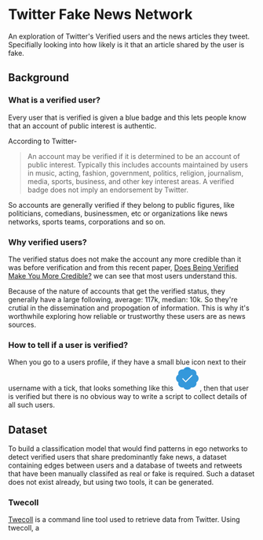 # Twitter Fake News Network
An exploration of Twitter's Verified users and the news articles they tweet. Specifially looking into how likely is it that an article shared by the user is fake.

## Background
### What is a verified user?
Every user that is verified is given a blue badge and this lets people know that an account of public interest is authentic.

According to Twitter-
> An account may be verified if it is determined to be an account of public interest. Typically this includes accounts maintained by users in music, acting, fashion, government, politics, religion, journalism, media, sports, business, and other key interest areas. A verified badge does not imply an endorsement by Twitter.

So accounts are generally verified if they belong to public figures, like politicians, comedians, businessmen, etc or organizations like news networks, sports teams, corporations and so on.


### Why verified users?
The verified status does not make the account any more credible than it was before verification and from this recent paper, [Does Being Verified Make You More Credible?](https://security.cs.georgetown.edu/~tavish/twitter-credibility-chi2019.pdf) we can see that most users understand this.

Because of the nature of accounts that get the verified status, they generally have a large following, average: 117k, median: 10k. So they're crutial in the dissemination and propogation of information. This is why it's worthwhile exploring how reliable or trustworthy these users are as news sources.

### How to tell if a user is verified?
When you go to a users profile, if they have a small blue icon next to their username with a tick, that looks something like this <svg xmlns="http://www.w3.org/2000/svg" x="0px" y="0px"
width="50" height="50"
viewBox="0 0 171 171"
style=" fill:#000000;"><g fill="none" fill-rule="nonzero" stroke="none" stroke-width="1" stroke-linecap="butt" stroke-linejoin="miter" stroke-miterlimit="10" stroke-dasharray="" stroke-dashoffset="0" font-family="none" font-weight="none" font-size="none" text-anchor="none" style="mix-blend-mode: normal"><path d="M0,171.99519v-171.99519h171.99519v171.99519z" fill="none"></path><g fill="#3498db"><path d="M164.16,85.5c0,-11.4399 -6.50142,-21.4263 -15.99192,-26.4708c2.59236,-9.87696 0.06498,-20.85516 -7.64028,-28.56042c-5.75586,-5.75586 -13.338,-8.62182 -20.92698,-8.62182c-2.56842,0 -5.13684,0.32832 -7.63344,0.98496c-5.04108,-9.4905 -15.02748,-15.99192 -26.46738,-15.99192c-11.4399,0 -21.4263,6.50142 -26.4708,15.99192c-2.50002,-0.65664 -5.06502,-0.98496 -7.63344,-0.98496c-7.58898,0 -15.17112,2.86596 -20.92698,8.62182c-7.70526,7.70526 -10.23264,18.68004 -7.64028,28.56042c-9.48708,5.0445 -15.9885,15.0309 -15.9885,26.4708c0,11.4399 6.50142,21.4263 15.99192,26.4708c-2.59236,9.87696 -0.06498,20.85516 7.64028,28.56042c5.75586,5.75586 13.338,8.62182 20.92698,8.62182c2.56842,0 5.13684,-0.32832 7.63344,-0.98496c5.04108,9.4905 15.02748,15.99192 26.46738,15.99192c11.4399,0 21.4263,-6.50142 26.4708,-15.99192c2.50002,0.65664 5.06502,0.98496 7.63344,0.98496c7.58898,0 15.17112,-2.86596 20.92698,-8.62182c7.70526,-7.70526 10.23264,-18.68004 7.64028,-28.56042c9.48708,-5.0445 15.9885,-15.0309 15.9885,-26.4708zM74.26188,112.8087l-24.89076,-24.89076l4.83588,-4.83588l20.05488,20.05488l42.53112,-42.5277l4.83588,4.83588z"></path></g></g></svg>, then that user is verified but there is no obvious way to write a script to collect details of all such users.

## Dataset
To build a classification model that would find patterns in ego networks to detect verified users that share predominantly fake news, a dataset containing edges between users and a database of tweets and retweets that have been manually classifed as real or fake is required. Such a dataset does not exist already, but using two tools, it can be generated.

### Twecoll
[Twecoll](https://github.com/jdevoo/twecoll) is a command line tool used to retrieve data from Twitter. Using twecoll, a
